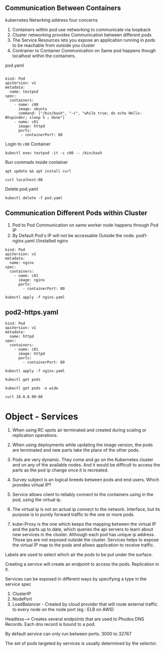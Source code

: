 ## Communication Between Containers 
kubernetes Netwrking address four concerns
1. Containers within pod use networking to communicate via loopback
2. Cluster networking provides Communication between different pods
3. The Service Resources lets you expose an application running in pods to be reachable from outside you cluster
4. Contrainer to Container Communication on Same pod happens though localhost within the containers.
   
pod.yaml
```shell

kind: Pod
apiVersion: v1
metadata:
  name: testpod
spec:
  containers:
    - name: c00
      image: ubuntu
      command: ["/bin/bash", "-c", "while true; do echo Hello-Bhupinder; sleep 5 ; done"]
    - name: c01
      image: httpd
      ports:
       - containerPort: 80
```
Login to `c00` Container
```shell
kubectl exec testpod -it -c c00 -- /bin/bash
```
Run commads inside container
```shell
apt update && apt install curl
```
```shell
curl localhost:80
```
Delete pod.yaml
```shell
kubectl delete -f pod.yaml
```
## Communication Different Pods within Cluster
1. Pod to Pod Communication on same worker node happens through Pod IP
2. By Default Pod's IP will not be accessable Outside the node.
pod1-nginx.yaml //installed nginx
```shell
kind: Pod
apiVersion: v1
metadata:
  name: nginx
spec:
  containers:
    - name: c01
      image: nginx
      ports:
        - containerPort: 80
```
```shell
kubectl apply -f nginx.yaml
```
## pod2-https.yaml

```shell
kind: Pod
apiVersion: v1
metadata:
  name: httpd
spec:
  containers:
    - name: c01
      image: httpd
      ports:
        - containerPort: 80
```
```shell
kubectl apply -f nginx.yaml
```
```shell
kubectl get pods
```
```shell
kubectl get pods -o wide
```
```shell
curl 10.0.8.99:80
```

# Object - Services 

1. When using RC spots air terminated and created during scaling or replication operations.

2. When using deployments while updating the image version, the pods are terminated and new parts take the place of the other pods.

3. Pods are very dynamic. They come and go on the Kubernetes cluster and on any of the available nodes. And it would be difficult to access the parts as the pod ip change once it is recreated.

4. Survey subject is an logical breeds between pods and end users. Which provides virtual IP?

5. Service allows client to reliably connect to the containers using in the pod, using the virtual ip.

6. The virtual ip is not an actual ip connect to the network. Interface, but its purpose is to purely forward traffic to the one or more pods.

7. kube-Proxy is the one which keeps the mapping between the virtual IP and the parts up to date, which queries the api servers to learn about new services in the cluster.
Although each pod has unique ip address. Those ips are not exposed outside the cluster.
Services helps to expose the virtual IP map to the pods and allows application to receive traffic.

Labels are used to select which air the pods to be put under the surface.

Creating a service will create an endpoint to access the pods. Replication in it.

Services can be exposed in different ways by specifying a type in the service spec

1. ClusterIP
2. NodePort
3. LoadBalancer - Created by cloud provider that will route external traffic to every node on the node port (eg : ELB on AWS)


Headless--> Creates several endpoints that are used to Phudos DNS Records. Each dns record is bound to a pod.

By default service can only run between ports. 3000 to 32767

The set of pods targeted by services is usually determined by the selector.
